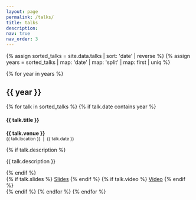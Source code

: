 ```yaml
---
layout: page
permalink: /talks/
title: talks
description:
nav: true
nav_order: 3
---
```


{% assign sorted_talks = site.data.talks | sort: 'date' | reverse %}
{% assign years = sorted_talks | map: 'date' | map: 'split' | map: first | uniq %}

{% for year in years %}
  <h2 class="mt-5">{{ year }}</h2>
  {% for talk in sorted_talks %}
    {% if talk.date contains year %}
      <div class="card my-3 p-3">
        <h4 class="mb-1">{{ talk.title }}</h4>
        <p class="mb-1">
          <strong>{{ talk.venue }}</strong><br>
          <small>{{ talk.location }} &nbsp;|&nbsp; {{ talk.date }}</small>
        </p>
        {% if talk.description %}
          <p class="mb-1">{{ talk.description }}</p>
        {% endif %}
        <div>
          {% if talk.slides %}
            <a href="{{ talk.slides }}" class="btn btn-sm btn-outline-primary me-2">Slides</a>
          {% endif %}
          {% if talk.video %}
            <a href="{{ talk.video }}" class="btn btn-sm btn-outline-secondary">Video</a>
          {% endif %}
        </div>
      </div>
    {% endif %}
  {% endfor %}
{% endfor %}